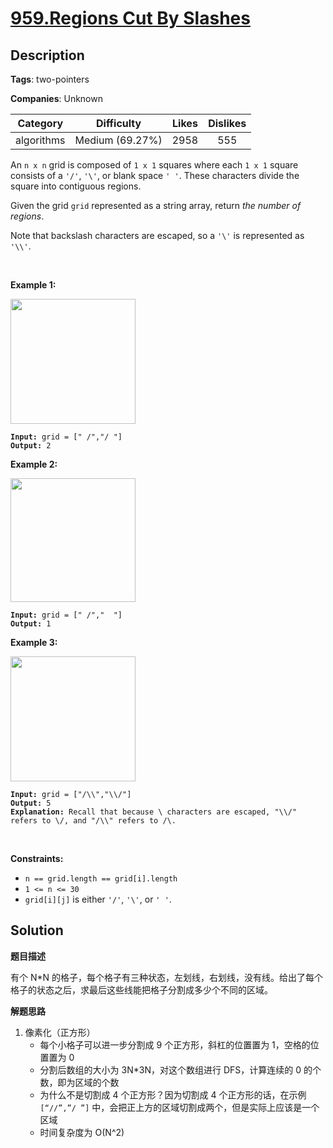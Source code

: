 # [959.Regions Cut By Slashes](https://leetcode.com/problems/regions-cut-by-slashes/description/)

## Description

**Tags**: two-pointers

**Companies**: Unknown

|  Category  |   Difficulty    | Likes | Dislikes |
| :--------: | :-------------: | :---: | :------: |
| algorithms | Medium (69.27%) | 2958  |   555    |

<p>An <code>n x n</code> grid is composed of <code>1 x 1</code> squares where each <code>1 x 1</code> square consists of a <code>&#39;/&#39;</code>, <code>&#39;\&#39;</code>, or blank space <code>&#39; &#39;</code>. These characters divide the square into contiguous regions.</p>
<p>Given the grid <code>grid</code> represented as a string array, return <em>the number of regions</em>.</p>
<p>Note that backslash characters are escaped, so a <code>&#39;\&#39;</code> is represented as <code>&#39;\\&#39;</code>.</p>
<p>&nbsp;</p>
<p><strong class="example">Example 1:</strong></p>
<img alt="" src="https://assets.leetcode.com/uploads/2018/12/15/1.png" style="width: 200px; height: 200px;" />
<pre><code><strong>Input:</strong> grid = [&quot; /&quot;,&quot;/ &quot;]
<strong>Output:</strong> 2</code></pre>
<p><strong class="example">Example 2:</strong></p>
<img alt="" src="https://assets.leetcode.com/uploads/2018/12/15/2.png" style="width: 200px; height: 198px;" />
<pre><code><strong>Input:</strong> grid = [&quot; /&quot;,&quot;  &quot;]
<strong>Output:</strong> 1</code></pre>
<p><strong class="example">Example 3:</strong></p>
<img alt="" src="https://assets.leetcode.com/uploads/2018/12/15/4.png" style="width: 200px; height: 200px;" />
<pre><code><strong>Input:</strong> grid = [&quot;/\\&quot;,&quot;\\/&quot;]
<strong>Output:</strong> 5
<strong>Explanation: </strong>Recall that because \ characters are escaped, &quot;\\/&quot; refers to \/, and &quot;/\\&quot; refers to /\.</code></pre>
<p>&nbsp;</p>
<p><strong>Constraints:</strong></p>
<ul>
  <li><code>n == grid.length == grid[i].length</code></li>
  <li><code>1 &lt;= n &lt;= 30</code></li>
  <li><code>grid[i][j]</code> is either <code>&#39;/&#39;</code>, <code>&#39;\&#39;</code>, or <code>&#39; &#39;</code>.</li>
</ul>

## Solution

**题目描述**

有个 N*N 的格子，每个格子有三种状态，左划线，右划线，没有线。给出了每个格子的状态之后，求最后这些线能把格子分割成多少个不同的区域。

**解题思路**

1. 像素化（正方形）
   - 每个小格子可以进一步分割成 9 个正方形，斜杠的位置置为 1，空格的位置置为 0
   - 分割后数组的大小为 3N*3N，对这个数组进行 DFS，计算连续的 0 的个数，即为区域的个数
   - 为什么不是切割成 4 个正方形？因为切割成 4 个正方形的话，在示例 `[“//”,”/ ”]` 中，会把正上方的区域切割成两个，但是实际上应该是一个区域
   - 时间复杂度为 O(N^2)
